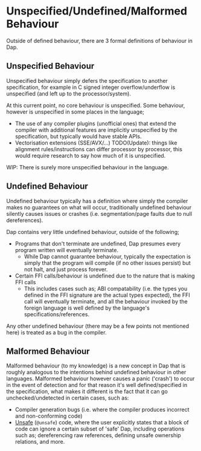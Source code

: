 # Unspecified/Undefined/Malformed Behaviour

Outside of defined behaviour, there are 3 formal definitions of behaviour in Dap.

## Unspecified Behaviour

Unspecified behaviour simply defers the specification to another specification, for example in C signed integer overflow/underflow is unspecified (and left up to the processor/system).

At this current point, no core behaviour is unspecified.  Some behaviour, however is unspecified in some places in the language;

- The use of any compiler plugins (unofficial ones) that extend the compiler with additional features are implicitly unspecified by the specification, but typically would have stable APIs.
- Vectorisation extensions (SSE/AVX/...) TODO(Update): things like alignment rules/instructions can differ processor by processor, this would require research to say how much of it is unspecified.

<div class="warning">

WIP: There is surely more unspecified behaviour in the language.

</div>

## Undefined Behaviour

Undefined behaviour typically has a definition where simply the compiler makes no guarantees on what will occur, traditionally undefined behaviour silently causes issues or crashes (i.e. segmentation/page faults due to null dereferences).

Dap contains very little undefined behaviour, outside of the following;

- Programs that don't terminate are undefined, Dap presumes every program written will eventually terminate.
    - While Dap cannot guarantee behaviour, typically the expectation is simply that the program will compile (if no other issues persist) but not halt, and just process forever.
- Certain FFI calls/behaviour is undefined due to the nature that is making FFI calls
    - This includes cases such as; ABI compatability (i.e. the types you defined in the FFI signature are the actual types expected), the FFI call will eventually terminate, and all the behaviour invoked by the foreign language is well defined by the language's specifications/references.

Any other undefined behaviour (there may be a few points not mentioned here) is treated as a bug in the compiler.

## Malformed Behaviour

Malformed behaviour (to my knowledge) is a new concept in Dap that is roughly analogous to the intentions behind undefined behaviour in other languages.  Malformed behaviour however causes a panic ('crash') to occur in the event of detection and for that reason it's well defined/specified in the specification, what makes it different is the fact that it can go unchecked/undetected in certain cases, such as:

- Compiler generation bugs (i.e. where the compiler produces incorrect and non-conforming code)
- [Unsafe] (`@unsafe`) code, where the user explicitly states that a block of code can ignore a certain subset of 'safe' Dap, including operations such as; dereferencing raw references, defining unsafe ownership relations, and more.

[Unsafe]: unsafety
